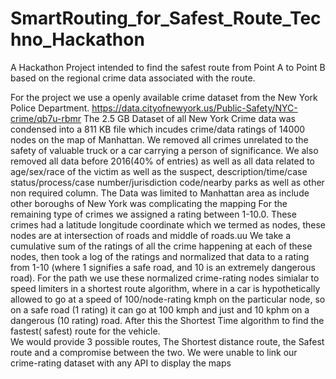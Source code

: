 # SmartRouting_for_Safest_Route_Techno_Hackathon

A Hackathon Project intended to find the safest route from Point A to Point B based on the regional crime data associated with the route.

For the project we use a openly available crime dataset from the New York Police Department. https://data.cityofnewyork.us/Public-Safety/NYC-crime/qb7u-rbmr
The 2.5 GB Dataset of all New York Crime data was condensed into a 811 KB file which incudes crime/data ratings of 14000 nodes on the map of Manhattan. 
We removed all crimes unrelated to the safety of valuable truck or a car carrying a person of significance. 
We also removed all data before 2016(40% of entries) as well as all data related to age/sex/race of the victim as well as the suspect, description/time/case status/process/case number/jurisdiction code/nearby parks as well as other non required column. 
The Data was limited to Manhattan area as include other boroughs of New York was complicating the mapping
For the remaining type of crimes we assigned a rating between 1-10.0. These crimes had a latitude longitude coordinate which we termed as nodes, these nodes are at intersection of roads and middle of roads.uu We take a cumulative sum of the ratings of all the crime happening at each of these nodes, then took a log of the ratings and normalized that data to a rating from 1-10 (where 1 signifies a safe road, and 10 is an extremely dangerous road).
For the path we use these normalized crime-rating nodes simialar to speed limiters in a shortest route algorithm, where in a car is hypothetically allowed to go at a speed of 100/node-rating kmph on the particular node, so on a safe road (1 rating) it can go at 100 kmph and just and 10 kphm on a dangerous (10 rating) road. After this the Shortest Time algorithm to find the fastest( safest) route for the vehicle.  
We would provide 3 possible routes, The Shortest distance route, the Safest route and a compromise between the two.
We were unable to link our crime-rating dataset with any API to display the maps    